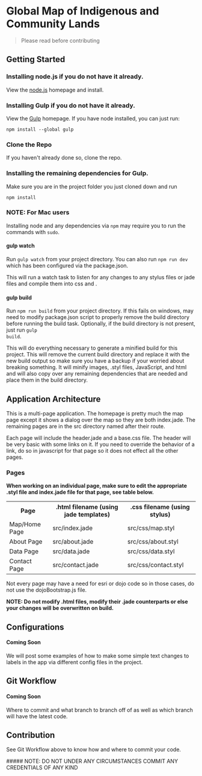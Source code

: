 # Global Map of Indigenous and Community Lands
> Please read before contributing

## Getting Started

### Installing node.js if you do not have it already.
<p>View the <a href='http://nodejs.org/'>node.js</a> homepage and install.</p>

### Installing Gulp if you do not have it already.
<p>View the <a href='http://gulpjs.com'>Gulp</a> homepage.  If you have node installed, you can just run: <pre><code>npm install --global gulp</code></pre>

### Clone the Repo
<p>If you haven't already done so, clone the repo.</p>

### Installing the remaining dependencies for Gulp.
<p>Make sure you are in the project folder you just cloned down and run <pre><code>npm install</code></pre></p>

### NOTE: For Mac users
<p>Installing node and any dependencies via <code>npm</code> may require you to run the commands with <code>sudo</code>.

#### gulp watch
Run <code>gulp watch</code> from your project directory.  You can also run <code>npm run dev</code> which has been configured via the package.json.
<p>This will run a watch task to listen for any changes to any stylus files or jade files and compile them into css and  .</p>

#### gulp build
Run <code>npm run build</code> from your project directory.  If this fails on windows, may need to modify package.json script to properly remove the build directory before running the build task.  Optionally, if the build directory is not present, just run <code>gulp build</code>.
<p>This will do everything necessary to generate a minified build for this project.  This will remove the current build directory and replace it with the new build output so make sure you have a backup if your worried about breaking something.  It will minify images, .styl files, JavaScript, and html and will also copy over any remaining dependencies that are needed and place them in the build directory.</p>

## Application Architecture
<p>This is a multi-page application.  The homepage is pretty much the map page except it shows a dialog over the map so they are both index.jade. The remaining pages are in the src directory named after their route.</p>

<p>Each page will include the header.jade and a base.css file.  The header will be very basic with some links on it.  If you need to override the behavior of a link, do so in javascript for that page so it does not effect all the other pages.</p>

### Pages

<strong> When working on an individual page, make sure to edit the appropriate .styl file and index.jade file for that page, see table below.</strong>

<table>
	<tr>
		<th>Page</th>
		<th>.html filename (using jade templates)</th>
		<th>.css filename (using stylus)</th>
	</tr>
	<tr>
		<td> Map/Home Page </td>
		<td> src/index.jade </td>
		<td> src/css/map.styl </td>
	</tr>
	<tr>
		<td> About Page </td>
		<td> src/about.jade </td>
		<td> src/css/about.styl </td>
	</tr>
	<tr>
		<td> Data Page </td>
		<td> src/data.jade </td>
		<td> src/css/data.styl </td>
	</tr>
	<tr>
		<td> Contact Page </td>
		<td> src/contact.jade </td>
		<td> src/css/contact.styl </td>
	</tr>
</table>

<p>Not every page may have a need for esri or dojo code so in those cases, do not use the dojoBootstrap.js file.</p>

<strong>NOTE: Do not modify .html files, modify their .jade counterparts or else your changes will be overwritten on build.</strong>

## Configurations

#### Coming Soon
<p>We will post some examples of how to make some simple text changes to labels in the app via different config files in the project.</p>

## Git Workflow

#### Coming Soon
<p>Where to commit and what branch to branch off of as well as which branch will have the latest code.</p>

## Contribution
<p> See Git Workflow above to know how and where to commit your code.</p>
##### NOTE: DO NOT UNDER ANY CIRCUMSTANCES COMMIT ANY CREDENTIALS OF ANY KIND